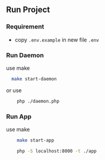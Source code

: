 ## Run Project

### Requirement

- copy `.env.example` in new file `.env`

### Run Daemon

use make

```bash
  make start-daemon
```

or use

```bash
    php ./daemon.php
```

### Run App

use make

````bash
    make start-app
````

````bash
    php -S localhost:8000 -t ./app
````